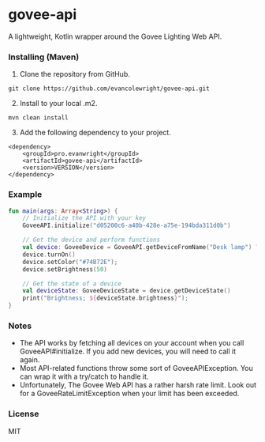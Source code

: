 # govee-api
A lightweight, Kotlin wrapper around the Govee Lighting Web API.

### Installing (Maven)
1. Clone the repository from GitHub.
```
git clone https://github.com/evancolewright/govee-api.git
```
2. Install to your local .m2.
```
mvn clean install
```
3. Add the following dependency to your project.
```
<dependency>
    <groupId>pro.evanwright</groupId>
    <artifactId>govee-api</artifactId>
    <version>VERSION</version>
</dependency>
```

### Example
```kotlin
fun main(args: Array<String>) {
    // Initialize the API with your key
    GoveeAPI.initialize("d05200c6-a40b-428e-a75e-194bda311d0b")

    // Get the device and perform functions
    val device: GoveeDevice = GoveeAPI.getDeviceFromName("Desk lamp") ?: return
    device.turnOn()
    device.setColor("#74B72E");
    device.setBrightness(50)

    // Get the state of a device
    val deviceState: GoveeDeviceState = device.getDeviceState()
    print("Brightness; ${deviceState.brightness}");
}
```

### Notes
- The API works by fetching all devices on your account when you call GoveeAPI#initialize.  If you add new devices, you will need to call it again.
- Most API-related functions throw some sort of GoveeAPIException.  You can wrap it with a try/catch to handle it.
- Unfortunately, The Govee Web API has a rather harsh rate limit.  Look out for a GoveeRateLimitException when your limit has been exceeded.

### License
MIT
